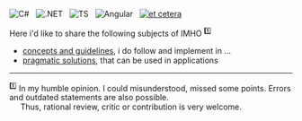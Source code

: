 ![C#](https://img.shields.io/badge/C%23-239120?style=for-the-badge&logo=c-sharp&logoColor=white)&nbsp;&nbsp;
![.NET](https://img.shields.io/badge/.NET-5C2D91?style=for-the-badge&logo=.net&logoColor=white)&nbsp;&nbsp;
![TS](https://img.shields.io/badge/TypeScript-007ACC?style=for-the-badge&logo=typescript&logoColor=white)&nbsp;&nbsp;
![Angular](https://img.shields.io/badge/Angular-DD0031?style=for-the-badge&logo=angular&logoColor=white)&nbsp;&nbsp;
[![et cetera](https://img.shields.io/badge/et-cetera-<COLOR>.svg)](https://shields.io/)

Here i'd like to share the following subjects of IMHO&nbsp;<sup>:one:</sup>

- [concepts and guidelines](../../../read-write), i do follow and implement in ...
- [pragmatic solutions](../../../use-dev), that can be used in applications

___________________
<sup>:one:</sup> In my humble opinion. I could misunderstood, missed some points. Errors and outdated statements are also possible.\
&nbsp;&nbsp;&nbsp;&nbsp;&nbsp;Thus, rational review, critic or contribution is very welcome.
